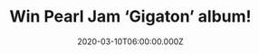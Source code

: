 ---
campaign-uuid: "c-38814e34-faeb-4fd5-b7c0-b883b6975e8a"
type: "Competition"
category: "Music"
date: "2020-03-10T06:00:00.000Z"
end-date: "2020-04-10T23:59:00.000Z"
disable-form: false
is_promoted: false
has_entry_page: true
title: "Win Pearl Jam ‘Gigaton’ album!"
competition-description: "<p>We are giving away the 11th studio album by the American\
  \ rock band Pearl Jam: ‘Gigaton’. An album produced by Josh Evans and Pearl Jam.\
  \ 'Gigaton' marks the band's first studio album since 2013's GRAMMY award-winning\
  \ 'Lightning Bolt’.</p>\n<p>Click below for a chance to win.</p>\n"
hero-header: "Win Pearl Jam ‘Gigaton’ album!"
terms-confirmation: "N/A"
banner-img: "https://assets.expresslyapp.com/asset-54a443de-ba56-4448-99dd-67dae94093fb.jpg"
logo-left-href: "aaa.nme.com"
logo-left-image: "https://assets.expresslyapp.com/asset-f6bb494b-ac3d-4dd9-9706-d42d3741c1f9.jpg"
logo-left-title: "NME AAA"
bg-image-hero: "https://assets.expresslyapp.com/asset-5804b9ca-d7f0-4cf8-83bd-995ed2a1f04b.jpg"
bg-image-first: "https://assets.expresslyapp.com/asset-3fcbb214-078a-4606-a504-533985f97fcf.jpg"
section1-content: "<p>Produced by Josh Evans and Pearl Jam, 'Gigaton' marks the band's\
  \ first studio album since 2013's GRAMMY award-winning 'Lightning Bolt'. The album\
  \ features the single 'Dance With the Clairvoyants'.</p>\n<p>Want to hear it first?\
  \ Enter below for a chance to win it now.</p>\n"
entry-title: "Win Pearl Jam ‘Gigaton’ album!"
entry-content: "<p>Enter the draw to win ‘Pearl Jam ‘Gigaton’ album by completing\
  \ the form below before 23:59 on the 10th of April 2020.</p>\n"
has-winner: false
prize-description: "Pearl Jam ‘Gigaton’ album!"
special-conditions: "Multiple entries are allowed up to one every day.\r\n\r\nThis\
  \ competition is also available on: https://club.expressly.io/competitions/pearl-jam-gigaton"
country-restrictions:
- "GB"
---